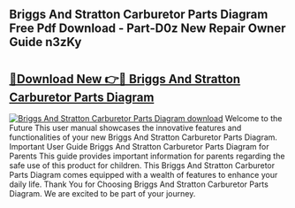 ## Briggs And Stratton Carburetor Parts Diagram Free Pdf Download - Part-D0z New Repair Owner Guide n3zKy

# <h2><a href="http://dfkxbqp.blite.top/?on=Briggs+And+Stratton+Carburetor+Parts+Diagram">🔗Download New 👉🔴 Briggs And Stratton Carburetor Parts Diagram</a></h2>

[![Briggs And Stratton Carburetor Parts Diagram download](https://i.imgur.com/lujVjoI.png)](http://dfkxbqp.blite.top/?on=Briggs+And+Stratton+Carburetor+Parts+Diagram)
Welcome to the Future This user manual showcases the innovative features and functionalities of your new Briggs And Stratton Carburetor Parts Diagram. Important User Guide Briggs And Stratton Carburetor Parts Diagram for Parents This guide provides important information for parents regarding the safe use of this product for children. This Briggs And Stratton Carburetor Parts Diagram comes equipped with a wealth of features to enhance your daily life. Thank You for Choosing Briggs And Stratton Carburetor Parts Diagram. We are excited to be part of your journey.
